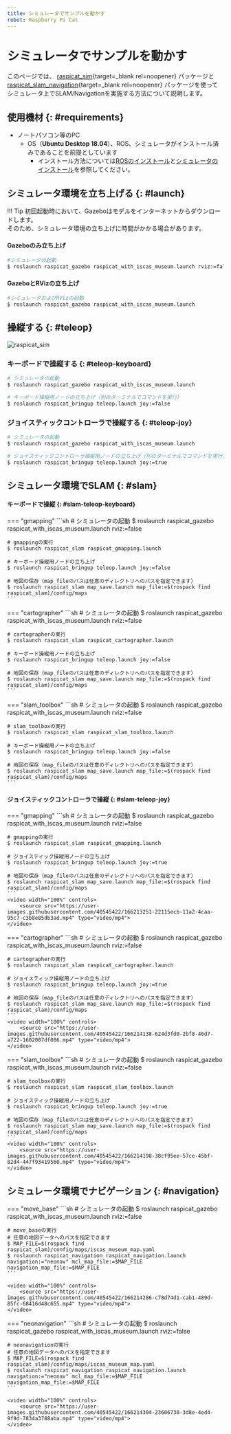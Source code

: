 ```yaml
---
title: シミュレータでサンプルを動かす
robot: Raspberry Pi Cat
---
```


# シミュレータでサンプルを動かす

このページでは、 
[raspicat_sim](https://github.com/rt-net/raspicat_sim){target=_blank rel=noopener}
パッケージと
[raspicat_slam_navigation](https://github.com/rt-net/raspicat_slam_navigation){target=_blank rel=noopener}
パッケージを使ってシミュレータ上でSLAM/Navigationを実施する方法について説明します。

## 使用機材 {: #requirements}

* ノートパソコン等のPC
    * OS（**Ubuntu Desktop 18.04**）、ROS、シミュレータがインストール済みであることを前提としています
        * インストール方法については[ROSのインストール](../ros/install.md)と[シミュレータのインストール](./install.md)を参照してください。

## シミュレータ環境を立ち上げる {: #launch}

!!! Tip
    初回起動時において、Gazeboはモデルをインターネットからダウンロードします。  
    そのため、シミュレータ環境の立ち上げに時間がかかる場合があります。

#### Gazeboのみ立ち上げ
```sh
#シミュレータの起動
$ roslaunch raspicat_gazebo raspicat_with_iscas_museum.launch rviz:=false
```
#### GazeboとRVizの立ち上げ
```sh
#シミュレータおよびRVizの起動
$ roslaunch raspicat_gazebo raspicat_with_iscas_museum.launch
```

## 操縦する {: #teleop}

![raspicat_sim](https://rt-net.github.io/images/raspberry-pi-cat/raspicat_gazebo_with_iscas_museum.gif)

### キーボードで操縦する {: #teleop-keyboard}

```sh
# シミュレータの起動
$ roslaunch raspicat_gazebo raspicat_with_iscas_museum.launch

# キーボード操縦用ノードの立ち上げ（別のターミナルでコマンドを実行）
$ roslaunch raspicat_bringup teleop.launch joy:=false
```

### ジョイスティックコントローラで操縦する {: #teleop-joy}

```sh
# シミュレータの起動
$ roslaunch raspicat_gazebo raspicat_with_iscas_museum.launch

# ジョイスティックコントローラ操縦用ノードの立ち上げ（別のターミナルでコマンドを実行）
$ roslaunch raspicat_bringup teleop.launch joy:=true
```

## シミュレータ環境でSLAM {: #slam}

#### キーボードで操縦 {: #slam-teleop-keyboard}

=== "gmapping"
    ```sh
    # シミュレータの起動
    $ roslaunch raspicat_gazebo raspicat_with_iscas_museum.launch rviz:=false

    # gmappingの実行
    $ roslaunch raspicat_slam raspicat_gmapping.launch

    # キーボード操縦用ノードの立ち上げ
    $ roslaunch raspicat_bringup teleop.launch joy:=false

    # 地図の保存（map_fileのパスは任意のディレクトリへのパスを指定できます）
    $ roslaunch raspicat_slam map_save.launch map_file:=$(rospack find raspicat_slam)/config/maps
    ```
=== "cartographer"
    ```sh
    # シミュレータの起動
    $ roslaunch raspicat_gazebo raspicat_with_iscas_museum.launch rviz:=false

    # cartographerの実行
    $ roslaunch raspicat_slam raspicat_cartographer.launch

    # キーボード操縦用ノードの立ち上げ
    $ roslaunch raspicat_bringup teleop.launch joy:=false

    # 地図の保存（map_fileのパスは任意のディレクトリへのパスを指定できます）
    $ roslaunch raspicat_slam map_save.launch map_file:=$(rospack find raspicat_slam)/config/maps
    ```
=== "slam_toolbox"
    ```sh
    # シミュレータの起動
    $ roslaunch raspicat_gazebo raspicat_with_iscas_museum.launch rviz:=false

    # slam_toolboxの実行
    $ roslaunch raspicat_slam raspicat_slam_toolbox.launch

    # キーボード操縦用ノードの立ち上げ
    $ roslaunch raspicat_bringup teleop.launch joy:=false

    # 地図の保存（map_fileのパスは任意のディレクトリへのパスを指定できます）
    $ roslaunch raspicat_slam map_save.launch map_file:=$(rospack find raspicat_slam)/config/maps
    ```

#### ジョイスティックコントローラで操縦 {: #slam-teleop-joy}
=== "gmapping"
    ```sh
    # シミュレータの起動
    $ roslaunch raspicat_gazebo raspicat_with_iscas_museum.launch rviz:=false

    # gmappingの実行
    $ roslaunch raspicat_slam raspicat_gmapping.launch

    # ジョイスティック操縦用ノードの立ち上げ
    $ roslaunch raspicat_bringup teleop.launch joy:=true

    # 地図の保存（map_fileのパスは任意のディレクトリへのパスを指定できます）
    $ roslaunch raspicat_slam map_save.launch map_file:=$(rospack find raspicat_slam)/config/maps
    ```
    <video width="100%" controls>
        <source src="https://user-images.githubusercontent.com/40545422/166213251-22115ecb-11a2-4caa-95c7-c3b8e85db3ad.mp4" type="video/mp4">
    </video>

=== "cartographer"
    ```sh
    # シミュレータの起動
    $ roslaunch raspicat_gazebo raspicat_with_iscas_museum.launch rviz:=false

    # cartographerの実行
    $ roslaunch raspicat_slam raspicat_cartographer.launch

    # ジョイスティック操縦用ノードの立ち上げ
    $ roslaunch raspicat_bringup teleop.launch joy:=true

    # 地図の保存（map_fileのパスは任意のディレクトリへのパスを指定できます）
    $ roslaunch raspicat_slam map_save.launch map_file:=$(rospack find raspicat_slam)/config/maps
    ```
    <video width="100%" controls>
        <source src="https://user-images.githubusercontent.com/40545422/166214138-624d3fd0-2bf8-46d7-a722-1602007df086.mp4" type="video/mp4">
    </video>

=== "slam_toolbox"
    ```sh
    # シミュレータの起動
    $ roslaunch raspicat_gazebo raspicat_with_iscas_museum.launch rviz:=false

    # slam_toolboxの実行
    $ roslaunch raspicat_slam raspicat_slam_toolbox.launch

    # ジョイスティック操縦用ノードの立ち上げ
    $ roslaunch raspicat_bringup teleop.launch joy:=true

    # 地図の保存（map_fileのパスは任意のディレクトリへのパスを指定できます）
    $ roslaunch raspicat_slam map_save.launch map_file:=$(rospack find raspicat_slam)/config/maps
    ```
    <video width="100%" controls>
        <source src="https://user-images.githubusercontent.com/40545422/166214198-38cf95ee-57ce-45bf-82d4-447f93419560.mp4" type="video/mp4">
    </video>

## シミュレータ環境でナビゲーション {: #navigation}

=== "move_base"
    ```sh
    # シミュレータの起動
    $ roslaunch raspicat_gazebo raspicat_with_iscas_museum.launch rviz:=false

    # move_baseの実行
    # 任意の地図データへのパスを指定できます
    $ MAP_FILE=$(rospack find raspicat_slam)/config/maps/iscas_museum_map.yaml
    $ roslaunch raspicat_navigation raspicat_navigation.launch navigation:="neonav" mcl_map_file:=$MAP_FILE navigation_map_file:=$MAP_FILE
    ```

    <video width="100%" controls>
        <source src="https://user-images.githubusercontent.com/40545422/166214286-c78d74d1-cab1-489d-85fc-68416d48c655.mp4" type="video/mp4">
    </video>

=== "neonavigation"
    ```sh
    # シミュレータの起動
    $ roslaunch raspicat_gazebo raspicat_with_iscas_museum.launch rviz:=false

    # neonavigationの実行
    # 任意の地図データへのパスを指定できます
    $ MAP_FILE=$(rospack find raspicat_slam)/config/maps/iscas_museum_map.yaml
    $ roslaunch raspicat_navigation raspicat_navigation.launch navigation:="neonav" mcl_map_file:=$MAP_FILE navigation_map_file:=$MAP_FILE
    ```

    <video width="100%" controls>
        <source src="https://user-images.githubusercontent.com/40545422/166214304-23606730-3d8e-4ed4-9f9d-7834a3788aba.mp4" type="video/mp4">
    </video>
